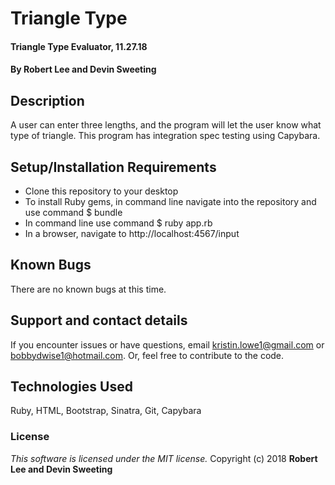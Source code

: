 # Triangle Type

#### Triangle Type Evaluator, 11.27.18

#### By Robert Lee and Devin Sweeting

## Description

A user can enter three lengths, and the program will let the user know what type of triangle. This program has integration spec testing using Capybara.

## Setup/Installation Requirements

* Clone this repository to your desktop
* To install Ruby gems, in command line navigate into the repository and use command $ bundle
* In command line use command $ ruby app.rb
* In a browser, navigate to http://localhost:4567/input

## Known Bugs

There are no known bugs at this time.

## Support and contact details

If you encounter issues or have questions, email kristin.lowe1@gmail.com or bobbydwise1@hotmail.com. Or, feel free to contribute to the code.

## Technologies Used

Ruby, HTML, Bootstrap, Sinatra, Git, Capybara

### License

*This software is licensed under the MIT license.*
Copyright (c) 2018 **Robert Lee and Devin Sweeting**
